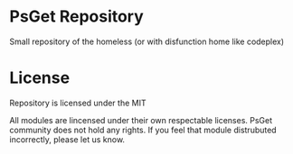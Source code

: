 # PsGet Repository

Small repository of the homeless (or with disfunction home like codeplex)

# License

Repository is licensed under the MIT

All modules are lincensed under their own respectable licenses. PsGet community does not hold any rights. If you feel that module distrubuted incorrectly, please let us know.
